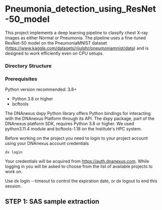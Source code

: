 # Pneumonia_detection_using_ResNet-50_model

This project implements a deep learning pipeline to classify chest X-ray images as either Normal or Pneumonia. The pipeline uses a fine-tuned ResNet-50 model on the PneumoniaMNIST dataset (https://www.kaggle.com/datasets/rijulshr/pneumoniamnist/data) and is designed to work efficiently even on CPU setups.

### Directory Structure
### Prerequisites
Python version recommended: 3.8+
- Python 3.8 or higher
- bcftools

The DNAnexus dxpy Python library offers Python bindings for interacting with the DNAnexus Platform through its API. The dxpy package, part of the DNAnexus platform SDK, requires Python 3.8 or higher. We used python3.11.4 module and bcftools-1.18 on the Institute's HPC system.

Before working on the project you need to login to your project account using your DNAnexus account credentials
```
dx login
```
Your credentials will be acquired from https://auth.dnanexus.com. While logging in you will be asked to choose from the list of available projects to work on.

Use dx login --timeout to control the expiration date, or dx logout to end this session.

## STEP 1: SAS sample extraction
